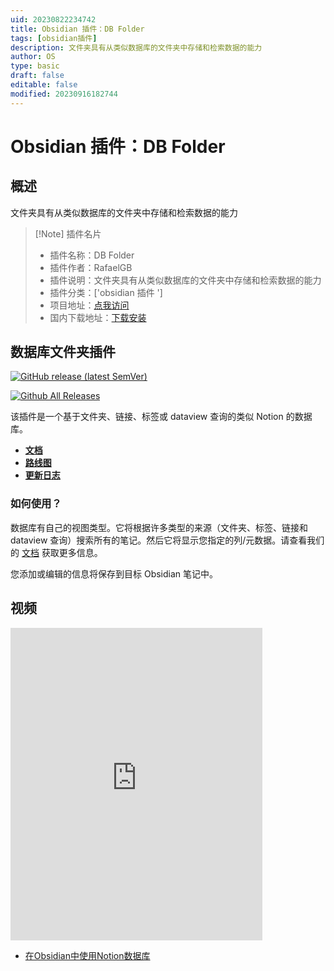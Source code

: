 ```yaml
---
uid: 20230822234742
title: Obsidian 插件：DB Folder
tags: [obsidian插件]
description: 文件夹具有从类似数据库的文件夹中存储和检索数据的能力
author: OS
type: basic
draft: false
editable: false
modified: 20230916182744
---
```


# Obsidian 插件：DB Folder

## 概述

文件夹具有从类似数据库的文件夹中存储和检索数据的能力

> [!Note] 插件名片
> - 插件名称：DB Folder
> - 插件作者：RafaelGB
> - 插件说明：文件夹具有从类似数据库的文件夹中存储和检索数据的能力
> - 插件分类：['obsidian 插件 ']
> - 项目地址：[点我访问](https://github.com/RafaelGB/obsidian-db-folder)
> - 国内下载地址：[下载安装](https://pkmer.cn/products/plugin/pluginMarket/?dbfolder)

## 数据库文件夹插件

[![GitHub release (latest SemVer)](https://img.shields.io/github/v/release/RafaelGB/obsidian-db-folder?style=for-the-badge&sort=semver)](https://github.com/RafaelGB/obsidian-db-folder/releases/latest)

[![Github All Releases](https://img.shields.io/github/downloads/RafaelGB/obsidian-db-folder/total?style=for-the-badge)]()

该插件是一个基于文件夹、链接、标签或 dataview 查询的类似 Notion 的数据库。

- **[文档](https://rafaelgb.github.io/obsidian-db-folder/)**
- **[路线图](https://github.com/users/RafaelGB/projects/7/views/4)**
- **[更新日志](https://rafaelgb.github.io/obsidian-db-folder/changelog/)**

### 如何使用？

数据库有自己的视图类型。它将根据许多类型的来源（文件夹、标签、链接和 dataview 查询）搜索所有的笔记。然后它将显示您指定的列/元数据。请查看我们的 [文档](https://rafaelgb.github.io/obsidian-db-folder/features/Columns/) 获取更多信息。

您添加或编辑的信息将保存到目标 Obsidian 笔记中。

## 视频

<iframe src="https://player.bilibili.com/player.html?aid=320652553&bvid=BV1Aw411U7Mh&cid=1258279769&p=1&autoplay=false" scrolling="no" border="0" frameborder="no" framespacing="0" allowfullscreen="true" width="80%" height="500"> </iframe>


- [在Obsidian中使用Notion数据库](https://www.youtube.com/watch?v=ibarYqG4W5I)